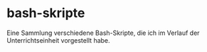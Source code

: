 # bash-skripte
Eine Sammlung verschiedene Bash-Skripte, die ich im Verlauf der Unterrichtseinheit vorgestellt habe.
